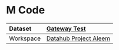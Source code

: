 



# M Code

|Dataset|[Gateway Test](./../Gateway-Test.md)|
| :--- | :--- |
|Workspace|[Datahub Project Aleem](../../Workspaces/Datahub-Project-Aleem.md)|
